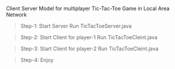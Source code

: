 Client Server Model for multiplayer Tic-Tac-Toe Game in Local Area Network

> Step-1:
Start Server
Run TicTacToeServer.java

> Step-2:
Start Client for player-1
Run TicTacToeCleint.java

> Step-3:
Start Client for player-2
Run TicTacToeCleint.java

> Step-4:
Enjoy


